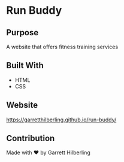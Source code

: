 # Run Buddy

## Purpose
A website that offers fitness training services 

## Built With
* HTML
* CSS

## Website
https://garretthilberling.github.io/run-buddy/

## Contribution
Made with ❤️ by Garrett Hilberling
